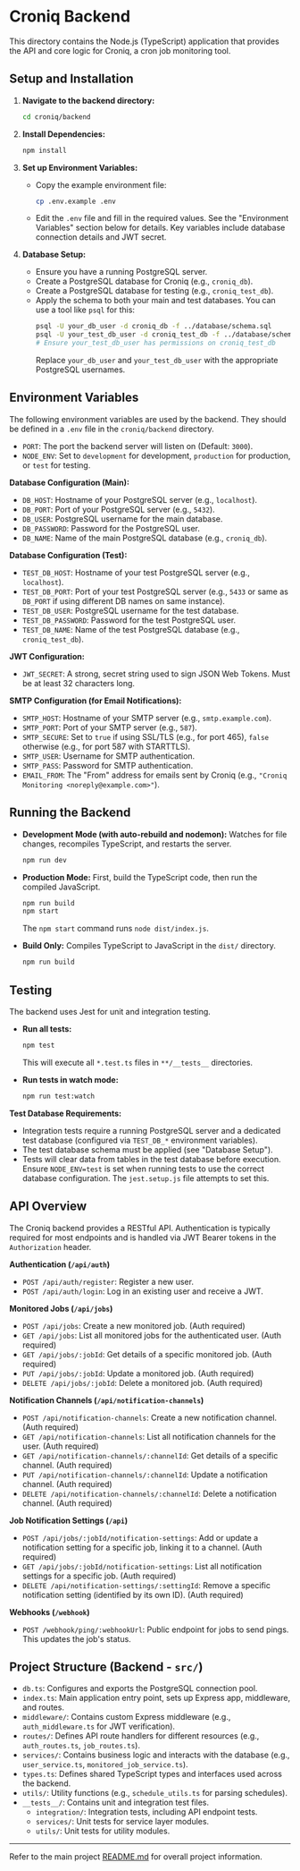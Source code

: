 # Croniq Backend

This directory contains the Node.js (TypeScript) application that provides the API and core logic for Croniq, a cron job monitoring tool.

## Setup and Installation

1.  **Navigate to the backend directory:**
    ```bash
    cd croniq/backend
    ```

2.  **Install Dependencies:**
    ```bash
    npm install
    ```

3.  **Set up Environment Variables:**
    *   Copy the example environment file:
        ```bash
        cp .env.example .env
        ```
    *   Edit the `.env` file and fill in the required values. See the "Environment Variables" section below for details. Key variables include database connection details and JWT secret.

4.  **Database Setup:**
    *   Ensure you have a running PostgreSQL server.
    *   Create a PostgreSQL database for Croniq (e.g., `croniq_db`).
    *   Create a PostgreSQL database for testing (e.g., `croniq_test_db`).
    *   Apply the schema to both your main and test databases. You can use a tool like `psql` for this:
        ```bash
        psql -U your_db_user -d croniq_db -f ../database/schema.sql
        psql -U your_test_db_user -d croniq_test_db -f ../database/schema.sql 
        # Ensure your_test_db_user has permissions on croniq_test_db
        ```
        Replace `your_db_user` and `your_test_db_user` with the appropriate PostgreSQL usernames.

## Environment Variables

The following environment variables are used by the backend. They should be defined in a `.env` file in the `croniq/backend` directory.

*   `PORT`: The port the backend server will listen on (Default: `3000`).
*   `NODE_ENV`: Set to `development` for development, `production` for production, or `test` for testing.

**Database Configuration (Main):**
*   `DB_HOST`: Hostname of your PostgreSQL server (e.g., `localhost`).
*   `DB_PORT`: Port of your PostgreSQL server (e.g., `5432`).
*   `DB_USER`: PostgreSQL username for the main database.
*   `DB_PASSWORD`: Password for the PostgreSQL user.
*   `DB_NAME`: Name of the main PostgreSQL database (e.g., `croniq_db`).

**Database Configuration (Test):**
*   `TEST_DB_HOST`: Hostname of your test PostgreSQL server (e.g., `localhost`).
*   `TEST_DB_PORT`: Port of your test PostgreSQL server (e.g., `5433` or same as `DB_PORT` if using different DB names on same instance).
*   `TEST_DB_USER`: PostgreSQL username for the test database.
*   `TEST_DB_PASSWORD`: Password for the test PostgreSQL user.
*   `TEST_DB_NAME`: Name of the test PostgreSQL database (e.g., `croniq_test_db`).

**JWT Configuration:**
*   `JWT_SECRET`: A strong, secret string used to sign JSON Web Tokens. Must be at least 32 characters long.

**SMTP Configuration (for Email Notifications):**
*   `SMTP_HOST`: Hostname of your SMTP server (e.g., `smtp.example.com`).
*   `SMTP_PORT`: Port of your SMTP server (e.g., `587`).
*   `SMTP_SECURE`: Set to `true` if using SSL/TLS (e.g., for port 465), `false` otherwise (e.g., for port 587 with STARTTLS).
*   `SMTP_USER`: Username for SMTP authentication.
*   `SMTP_PASS`: Password for SMTP authentication.
*   `EMAIL_FROM`: The "From" address for emails sent by Croniq (e.g., `"Croniq Monitoring <noreply@example.com>"`).

## Running the Backend

*   **Development Mode (with auto-rebuild and nodemon):**
    Watches for file changes, recompiles TypeScript, and restarts the server.
    ```bash
    npm run dev
    ```

*   **Production Mode:**
    First, build the TypeScript code, then run the compiled JavaScript.
    ```bash
    npm run build
    npm start
    ```
    The `npm start` command runs `node dist/index.js`.

*   **Build Only:**
    Compiles TypeScript to JavaScript in the `dist/` directory.
    ```bash
    npm run build
    ```

## Testing

The backend uses Jest for unit and integration testing.

*   **Run all tests:**
    ```bash
    npm test
    ```
    This will execute all `*.test.ts` files in `**/__tests__` directories.

*   **Run tests in watch mode:**
    ```bash
    npm run test:watch
    ```

**Test Database Requirements:**
*   Integration tests require a running PostgreSQL server and a dedicated test database (configured via `TEST_DB_*` environment variables).
*   The test database schema must be applied (see "Database Setup").
*   Tests will clear data from tables in the test database before execution. Ensure `NODE_ENV=test` is set when running tests to use the correct database configuration. The `jest.setup.js` file attempts to set this.

## API Overview

The Croniq backend provides a RESTful API. Authentication is typically required for most endpoints and is handled via JWT Bearer tokens in the `Authorization` header.

**Authentication (`/api/auth`)**
*   `POST /api/auth/register`: Register a new user.
*   `POST /api/auth/login`: Log in an existing user and receive a JWT.

**Monitored Jobs (`/api/jobs`)**
*   `POST /api/jobs`: Create a new monitored job. (Auth required)
*   `GET /api/jobs`: List all monitored jobs for the authenticated user. (Auth required)
*   `GET /api/jobs/:jobId`: Get details of a specific monitored job. (Auth required)
*   `PUT /api/jobs/:jobId`: Update a monitored job. (Auth required)
*   `DELETE /api/jobs/:jobId`: Delete a monitored job. (Auth required)

**Notification Channels (`/api/notification-channels`)**
*   `POST /api/notification-channels`: Create a new notification channel. (Auth required)
*   `GET /api/notification-channels`: List all notification channels for the user. (Auth required)
*   `GET /api/notification-channels/:channelId`: Get details of a specific channel. (Auth required)
*   `PUT /api/notification-channels/:channelId`: Update a notification channel. (Auth required)
*   `DELETE /api/notification-channels/:channelId`: Delete a notification channel. (Auth required)

**Job Notification Settings (`/api`)**
*   `POST /api/jobs/:jobId/notification-settings`: Add or update a notification setting for a specific job, linking it to a channel. (Auth required)
*   `GET /api/jobs/:jobId/notification-settings`: List all notification settings for a specific job. (Auth required)
*   `DELETE /api/notification-settings/:settingId`: Remove a specific notification setting (identified by its own ID). (Auth required)

**Webhooks (`/webhook`)**
*   `POST /webhook/ping/:webhookUrl`: Public endpoint for jobs to send pings. This updates the job's status.

## Project Structure (Backend - `src/`)

*   `db.ts`: Configures and exports the PostgreSQL connection pool.
*   `index.ts`: Main application entry point, sets up Express app, middleware, and routes.
*   `middleware/`: Contains custom Express middleware (e.g., `auth_middleware.ts` for JWT verification).
*   `routes/`: Defines API route handlers for different resources (e.g., `auth_routes.ts`, `job_routes.ts`).
*   `services/`: Contains business logic and interacts with the database (e.g., `user_service.ts`, `monitored_job_service.ts`).
*   `types.ts`: Defines shared TypeScript types and interfaces used across the backend.
*   `utils/`: Utility functions (e.g., `schedule_utils.ts` for parsing schedules).
*   `__tests__/`: Contains unit and integration test files.
    *   `integration/`: Integration tests, including API endpoint tests.
    *   `services/`: Unit tests for service layer modules.
    *   `utils/`: Unit tests for utility modules.

---

Refer to the main project [README.md](../README.md) for overall project information.

